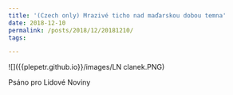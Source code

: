 ```yaml
---
title: '(Czech only) Mrazivé ticho nad maďarskou dobou temna'
date: 2018-12-10
permalink: /posts/2018/12/20181210/
tags:

---
```


![]({{plepetr.github.io}}/images/LN clanek.PNG)

Psáno pro Lidové Noviny
